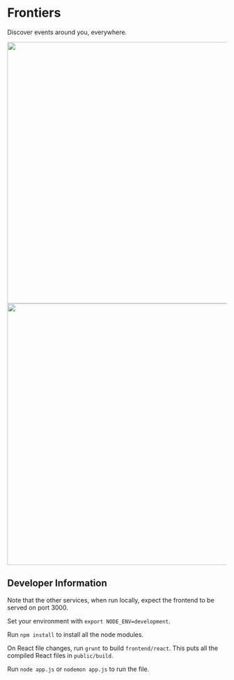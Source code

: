 # Frontiers

Discover events around you, everywhere.

<img src="http://i.imgur.com/lZacpTG.png" width="600">

<img src="http://i.imgur.com/5bBddgl.png" width="600">


## Developer Information

Note that the other services, when run locally, expect the frontend to be served on port 3000.

Set your environment with `export NODE_ENV=development`.

Run `npm install` to install all the node modules.

On React file changes, run `grunt` to build `frontend/react`. This puts all the compiled React files in `public/build`.

Run `node app.js` or `nodemon app.js` to run the file.
